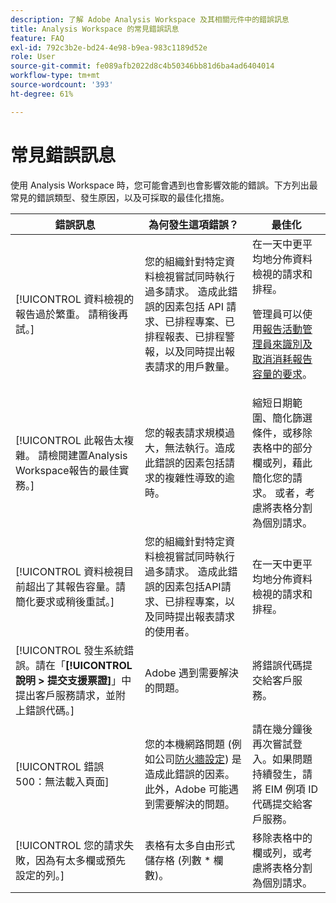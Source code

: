 ```yaml
---
description: 了解 Adobe Analysis Workspace 及其相關元件中的錯誤訊息
title: Analysis Workspace 的常見錯誤訊息
feature: FAQ
exl-id: 792c3b2e-bd24-4e98-b9ea-983c1189d52e
role: User
source-git-commit: fe089afb2022d8c4b50346bb81d6ba4ad6404014
workflow-type: tm+mt
source-wordcount: '393'
ht-degree: 61%

---
```


# 常見錯誤訊息

使用 Analysis Workspace 時，您可能會遇到也會影響效能的錯誤。下方列出最常見的錯誤類型、發生原因，以及可採取的最佳化措施。

| 錯誤訊息 | 為何發生這項錯誤？ | 最佳化 |
| --- | --- | --- |
| [!UICONTROL 資料檢視的報告過於繁重。 請稍後再試。] | 您的組織針對特定資料檢視嘗試同時執行過多請求。 造成此錯誤的因素包括 API 請求、已排程專案、已排程報表、已排程警報，以及同時提出報表請求的用戶數量。 | 在一天中更平均地分佈資料檢視的請求和排程。<p>管理員可以使用[報告活動管理員來識別及取消消耗報告容量的要求](/help/reporting-activity-manager/reporting-activity-overview.md)。</p> |
| [!UICONTROL 此報告太複雜。 請檢閱建置Analysis Workspace報告的最佳實務。] | 您的報表請求規模過大，無法執行。造成此錯誤的因素包括請求的複雜性導致的逾時。 | 縮短日期範圍、簡化篩選條件，或移除表格中的部分欄或列，藉此簡化您的請求。 或者，考慮將表格分割為個別請求。 |
| [!UICONTROL 資料檢視目前超出了其報告容量。請簡化要求或稍後重試。] | 您的組織針對特定資料檢視嘗試同時執行過多請求。 造成此錯誤的因素包括API請求、已排程專案，以及同時提出報表請求的使用者。 | 在一天中更平均地分佈資料檢視的請求和排程。 |
| [!UICONTROL 發生系統錯誤。請在「**[!UICONTROL 說明 > 提交支援票證]**」中提出客戶服務請求，並附上錯誤代碼。] | Adobe 遇到需要解決的問題。 | 將錯誤代碼提交給客戶服務。 |
| [!UICONTROL 錯誤 500：無法載入頁面] | 您的本機網路問題 (例如公司[防火牆設定](https://experienceleague.adobe.com/docs/analytics/technotes/ip-addresses.html?lang=zh-hant)) 是造成此錯誤的因素。此外，Adobe 可能遇到需要解決的問題。 | 請在幾分鐘後再次嘗試登入。如果問題持續發生，請將 EIM 例項 ID 代碼提交給客戶服務。 |
| [!UICONTROL 您的請求失敗，因為有太多欄或預先設定的列。] | 表格有太多自由形式儲存格 (列數 * 欄數)。 | 移除表格中的欄或列，或考慮將表格分割為個別請求。 |
